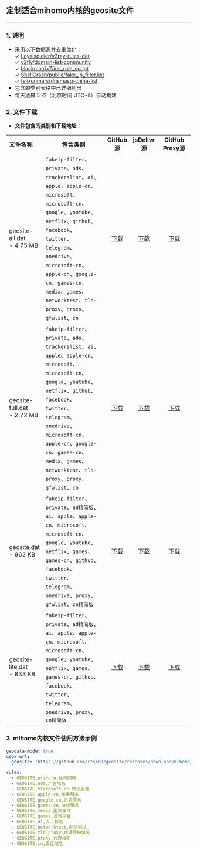 ## 定制适合mihomo内核的geosite文件

---


### 1. 说明
- 采用以下数据源并去重优化：<br>
 ✓ [Loyalsoldier/v2ray-rules-dat](https://github.com/Loyalsoldier/v2ray-rules-dat)<br>
 ✓ [v2fly/domain-list-community](https://github.com/v2fly/domain-list-community/blob/master/data)<br>
 ✓ [blackmatrix7/ios_rule_script](https://github.com/blackmatrix7/ios_rule_script/tree/master/rule/Clash)<br>
 ✓ [ShellCrash/public/fake_ip_filter.list](https://github.com/juewuy/ShellCrash/blob/dev/public/fake_ip_filter.list)<br>
 ✓ [felixonmars/dnsmasq-china-list](https://github.com/felixonmars/dnsmasq-china-list/blob/master)<br>
- 包含的类别表格中已详细列出
- 每天凌晨 5 点（北京时间 UTC+8）自动构建

### 2. 文件下载
- **文件包含的类别和下载地址：**
<table>
  <tr>
    <td width="18%"><b>文件名称</b></td>
    <td align="center"><b>包含类别</b></td>
    <td width="12%" align="center"><b>GitHub源</b></td>
    <td width="12%" align="center"><b>jsDelivr源</b></td>
    <td width="18%" align="center"><b>GitHub Proxy源</b></td>
  </tr>
  <tr>
    <td>geosite-all.dat<br> - 4.75 MB</td>
    <td><code>fakeip-filter</code>、<code>private</code>、<code>ads</code>、<code>trackerslist</code>、<code>ai</code>、<code>apple</code>、<code>apple-cn</code>、<code>microsoft</code>、<code>microsoft-cn</code>、<code>google</code>、<code>youtube</code>、<code>netflix</code>、<code>github</code>、<code>facebook</code>、<code>twitter</code>、<code>telegram</code>、<code>onedrive</code>、<code>microsoft-cn</code>、<code>apple-cn</code>、<code>google-cn</code>、<code>games-cn</code>、<code>media</code>、<code>games</code>、<code>networktest</code>、<code>tld-proxy</code>、<code>proxy</code>、<code>gfwlist</code>、<code>cn</code></td>
    <td align="center"><a href="https://github.com/rts600/geosite/releases/download/mihomo/geosite-all.dat">下载</a></td>
    <td align="center"><a href="https://cdn.jsdelivr.net/gh/rts600/geosite@mihomo/geosite-all.dat">下载</a></td>
    <td align="center"><a href="https://ghfast.top/https://github.com/rts600/geosite/releases/download/mihomo/geosite-all.dat">下载</a></td>
  </tr>
  <tr>
    <td>geosite-full.dat<br> - 2.72 MB</td>
    <td><code>fakeip-filter</code>、<code>private</code>、<del><code>ads</code></del>、<code>trackerslist</code>、<code>ai</code>、<code>apple</code>、<code>apple-cn</code>、<code>microsoft</code>、<code>microsoft-cn</code>、<code>google</code>、<code>youtube</code>、<code>netflix</code>、<code>github</code>、<code>facebook</code>、<code>twitter</code>、<code>telegram</code>、<code>onedrive</code>、<code>microsoft-cn</code>、<code>apple-cn</code>、<code>google-cn</code>、<code>games-cn</code>、<code>media</code>、<code>games</code>、<code>networktest</code>、<code>tld-proxy</code>、<code>proxy</code>、<code>gfwlist</code>、<code>cn</code></td>
    <td align="center"><a href="https://github.com/rts600/geosite/releases/download/mihomo/geosite-full.dat">下载</a></td>
    <td align="center"><a href="https://cdn.jsdelivr.net/gh/rts600/geosite@mihomo/geosite-full.dat">下载</a></td>
    <td align="center"><a href="https://ghfast.top/https://github.com/rts600/geosite/releases/download/mihomo/geosite-full.dat">下载</a></td>
  </tr>
  <tr>
    <td>geosite.dat<br> - 962 KB</td>
    <td><code>fakeip-filter</code>、<code>private</code>、<code>ad精简版</code>、<code>ai</code>、<code>apple</code>、<code>apple-cn</code>、<code>microsoft</code>、<code>microsoft-cn</code>、<code>google</code>、<code>youtube</code>、<code>netflix</code>、<code>games</code>、<code>games-cn</code>、<code>github</code>、<code>facebook</code>、<code>twitter</code>、<code>telegram</code>、<code>onedrive</code>、<code>proxy</code>、<code>gfwlist</code>、<code>cn精简版</code></td>
    <td align="center"><a href="https://github.com/rts600/geosite/releases/download/mihomo/geosite.dat">下载</a></td>
    <td align="center"><a href="https://cdn.jsdelivr.net/gh/rts600/geosite@mihomo/geosite.dat">下载</a></td>
    <td align="center"><a href="https://ghfast.top/https://github.com/rts600/geosite/releases/download/mihomo/geosite.dat">下载</a></td>
  </tr>
  <tr>
    <td>geosite-lite.dat<br> - 833 KB</td>
    <td><code>fakeip-filter</code>、<code>private</code>、<code>ad精简版</code>、<code>ai</code>、<code>apple</code>、<code>apple-cn</code>、<code>microsoft</code>、<code>microsoft-cn</code>、<code>google</code>、<code>youtube</code>、<code>netflix</code>、<code>games</code>、<code>games-cn</code>、<code>github</code>、<code>facebook</code>、<code>twitter</code>、<code>telegram</code>、<code>onedrive</code>、<code>proxy</code>、<code>cn精简版</code></td>
    <td align="center"><a href="https://github.com/rts600/geosite/releases/download/mihomo/geosite-lite.dat">下载</a></td>
    <td align="center"><a href="https://cdn.jsdelivr.net/gh/rts600/geosite@mihomo/geosite-lite.dat">下载</a></td>
    <td align="center"><a href="https://ghfast.top/https://github.com/rts600/geosite/releases/download/mihomo/geosite-lite.dat">下载</a></td>
  </tr>
</table>

### 3. mihomo内核文件使用方法示例

```yaml
geodata-mode: true
geox-url:
  geosite: "https://github.com/rts600/geosite/releases/download/mihomo/geosite-all.dat"

rules:
  - GEOSITE,private,私有网络
  - GEOSITE,ads,广告域名
  - GEOSITE,microsoft-cn,微软服务
  - GEOSITE,apple-cn,苹果服务
  - GEOSITE,google-cn,谷歌服务
  - GEOSITE,games-cn,游戏服务
  - GEOSITE,media,国外媒体
  - GEOSITE,games,游戏平台
  - GEOSITE,ai,人工智能
  - GEOSITE,networktest,网络测试
  - GEOSITE,tld-proxy,代理顶级域名
  - GEOSITE,proxy,代理域名
  - GEOSITE,cn,直连域名
```
